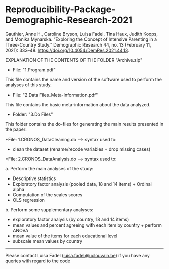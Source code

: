 # Reproducibility-Package-Demographic-Research-2021

Gauthier, Anne H., Caroline Bryson, Luisa Fadel, Tina Haux, Judith Koops, and Monika Mynarska. “Exploring the Concept of Intensive Parenting in a Three-Country Study.” Demographic Research 44, no. 13 (February 11, 2021): 333–48. https://doi.org/10.4054/DemRes.2021.44.13.


EXPLANATION OF THE CONTENTS OF THE FOLDER "Archive.zip"

* File: "1.Program.pdf"

This file contains the name and version of the software used to perform the analyses of this study.

* File: "2.Data Files_Meta-Information.pdf"

This file contains the basic meta-information about the data analyzed.

* Folder: "3.Do Files"

This folder contains the do-files for generating the main results presented in the paper: 

*File: 1.CRONOS_DataCleaning.do --> syntax used to: 
- clean the dataset (rename/recode variables + drop missing cases)

*File: 2.CRONOS_DataAnalysis.do --> syntax used to:

a. Perform the main analyses of the study: 
- Descriptive statistics 
- Exploratory factor analysis (pooled data, 18 and 14 items) + Ordinal alpha 
- Computation of the scales scores 
- OLS regression

b. Perform some supplementary analyses:

- exploratory factor analysis (by country, 18 and 14 items)
- mean values and percent agreeing with each item by country + perform ANOVA
- mean value of the items for each educational level 
- subscale mean values by country

*****************************************************************************************************

Please contact Luisa Fadel (luisa.fadel@uclouvain.be) if you have any queries with regard to the code
